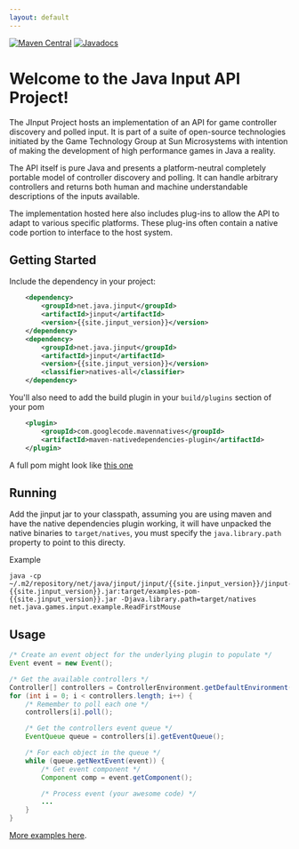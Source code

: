 ```yaml
---
layout: default
---
```

[![Maven Central](https://img.shields.io/maven-central/v/net.java.jinput/coreapi.svg)](https://maven-badges.herokuapp.com/maven-central/net.java.jinput/coreapi)
[![Javadocs](http://www.javadoc.io/badge/net.java.jinput/coreapi.svg)](http://www.javadoc.io/doc/net.java.jinput/coreapi)

# Welcome to the Java Input API Project!

<p>The JInput Project hosts an implementation of an API for game controller
discovery and polled input.  It is part of a suite of open-source technologies
initiated by the Game Technology Group at Sun Microsystems with intention of
making the development of high performance games in Java a reality.</p>
<p>The API itself is pure Java and presents a platform-neutral
completely portable model of controller discovery and polling.
It can handle arbitrary controllers and returns both human and
machine understandable descriptions of the inputs available.</p>
<p>The implementation hosted here also includes plug-ins to allow
the API to adapt to various specific platforms.  These plug-ins
often contain a native code portion to interface to the host system.
</p>

## Getting Started

Include the dependency in your project:

```xml
    <dependency>
        <groupId>net.java.jinput</groupId>
        <artifactId>jinput</artifactId>
        <version>{{site.jinput_version}}</version>
    </dependency>
    <dependency>
        <groupId>net.java.jinput</groupId>
        <artifactId>jinput</artifactId>
        <version>{{site.jinput_version}}</version>
        <classifier>natives-all</classifier>
    </dependency>
```

You'll also need to add the build plugin in your `build/plugins` section of your pom

```xml
    <plugin>
        <groupId>com.googlecode.mavennatives</groupId>
        <artifactId>maven-nativedependencies-plugin</artifactId>
    </plugin>
```
    
A full pom might look like [this one](https://github.com/jinput/jinput/blob/master/examples/example.pom.xml)

## Running

Add the jinput jar to your classpath, assuming you are using maven and have the native dependencies plugin working, it will have unpacked the native binaries to `target/natives`, you must specify the `java.library.path` property to point to this directy.

Example
```
java -cp ~/.m2/repository/net/java/jinput/jinput/{{site.jinput_version}}/jinput-{{site.jinput_version}}.jar:target/examples-pom-{{site.jinput_version}}.jar -Djava.library.path=target/natives net.java.games.input.example.ReadFirstMouse
```

## Usage

```java
/* Create an event object for the underlying plugin to populate */
Event event = new Event();

/* Get the available controllers */
Controller[] controllers = ControllerEnvironment.getDefaultEnvironment().getControllers();
for (int i = 0; i < controllers.length; i++) {
    /* Remember to poll each one */
    controllers[i].poll();

    /* Get the controllers event queue */
    EventQueue queue = controllers[i].getEventQueue();

    /* For each object in the queue */
    while (queue.getNextEvent(event)) {
        /* Get event component */
        Component comp = event.getComponent();

        /* Process event (your awesome code) */
        ...
    }
}
```

[More examples here](https://github.com/jinput/jinput/tree/master/examples/src/main/java/net/java/games/input/example).
